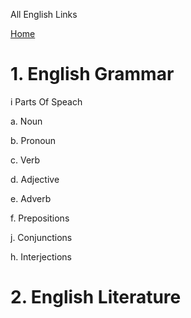 All English Links

[Home](all-files-links.md)




# 1. English Grammar


i Parts Of Speach

  a. Noun  
  
  b. Pronoun 
  
  c. Verb 
  
  d. Adjective
  
  e. Adverb
  
  f. Prepositions
  
  j. Conjunctions
  
  h. Interjections















# 2. English Literature







